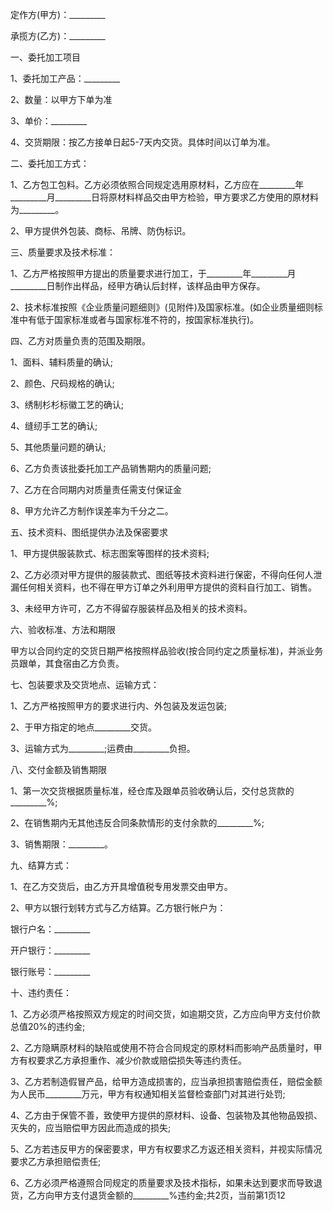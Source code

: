 
 


定作方(甲方)：_________


承揽方(乙方)：_________


一、委托加工项目


1、委托加工产品：_________


2、数量：以甲方下单为准


3、单价：_________


4、交货期限：按乙方接单日起5-7天内交货。具体时间以订单为准。


二、委托加工方式：


1、乙方包工包料。乙方必须依照合同规定选用原材料，乙方应在_________年_________月_________日将原材料样品交由甲方检验，甲方要求乙方使用的原材料为_________。


2、甲方提供外包装、商标、吊牌、防伪标识。


三、质量要求及技术标准：


1、乙方严格按照甲方提出的质量要求进行加工，于_________年_________月_________日制作出样品，经甲方确认后封样，该样品由甲方保存。


2、技术标准按照《企业质量问题细则》(见附件)及国家标准。(如企业质量细则标准中有低于国家标准或者与国家标准不符的，按国家标准执行)。


四、乙方对质量负责的范围及期限。


1、面料、辅料质量的确认;


2、颜色、尺码规格的确认;


3、绣制杉杉标徽工艺的确认;


4、缝纫手工艺的确认;


5、其他质量问题的确认;


6、乙方负责该批委托加工产品销售期内的质量问题;


7、乙方在合同期内对质量责任需支付保证金


8、甲方允许乙方制作误差率为千分之二。


五、技术资料、图纸提供办法及保密要求


1、甲方提供服装款式、标志图案等图样的技术资料;


2、乙方必须对甲方提供的服装款式、图纸等技术资料进行保密，不得向任何人泄漏任何相关资料，也不得在甲方订单之外利用甲方提供的资料自行加工、销售。


3、未经甲方许可，乙方不得留存服装样品及相关的技术资料。


六、验收标准、方法和期限


甲方以合同约定的交货日期严格按照样品验收(按合同约定之质量标准)，并派业务员跟单，其食宿由乙方负责。


七、包装要求及交货地点、运输方式：


1、乙方严格按照甲方的要求进行内、外包装及发运包装;


2、于甲方指定的地点_________交货。


3、运输方式为_________;运费由_________负担。


八、交付金额及销售期限


1、第一次交货根据质量标准，经仓库及跟单员验收确认后，交付总货款的_________%;


2、在销售期内无其他违反合同条款情形的支付余款的_________%;


3、销售期限：_________。


九、结算方式：


1、在乙方交货后，由乙方开具增值税专用发票交由甲方。


2、甲方以银行划转方式与乙方结算。乙方银行帐户为：


银行户名：_________


开户银行：_________


银行账号：_________


十、违约责任：


1、乙方必须严格按照双方规定的时间交货，如逾期交货，乙方应向甲方支付价款总值20%的违约金;


2、乙方隐瞒原材料的缺陷或使用不符合合同规定的原材料而影响产品质量时，甲方有权要求乙方承担重作、减少价款或赔偿损失等违约责任。


3、乙方若制造假冒产品，给甲方造成损害的，应当承担损害赔偿责任，赔偿金额为人民币_________万元，甲方有权通知相关监督检查部门对其进行处罚;


4、乙方由于保管不善，致使甲方提供的原材料、设备、包装物及其他物品毁损、灭失的，应当赔偿甲方因此而造成的损失;


5、乙方若违反甲方的保密要求，甲方有权要求乙方返还相关资料，并视实际情况要求乙方承担赔偿责任;


6、乙方必须严格遵照合同规定的质量要求及技术指标，如果未达到要求而导致退货，乙方向甲方支付退货金额的_________%违约金;共2页，当前第1页12
 


 

 
 
 
 
 
  


  
 

  


  


  
 
 
 
 

